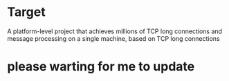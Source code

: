 # Target
 A platform-level project that achieves millions of TCP long connections and message processing on a single machine, based on TCP long connections
# please warting for me to update